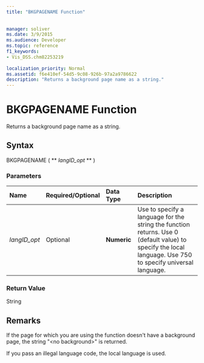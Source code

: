 ```yaml
---
title: "BKGPAGENAME Function"
 
 
manager: soliver
ms.date: 3/9/2015
ms.audience: Developer
ms.topic: reference
f1_keywords:
- Vis_DSS.chm82253219
 
localization_priority: Normal
ms.assetid: f6e410ef-54d5-9c08-926b-97a2a9786622
description: "Returns a background page name as a string."
---
```


# BKGPAGENAME Function

Returns a background page name as a string.
  
## Syntax

BKGPAGENAME ( ** *langID_opt* ** ) 
  
### Parameters

|**Name**|**Required/Optional**|**Data Type**|**Description**|
|:-----|:-----|:-----|:-----|
| _langID_opt_ <br/> |Optional  <br/> |**Numeric** <br/> |Use to specify a language for the string the function returns. Use 0 (default value) to specify the local language. Use 750 to specify universal language.  <br/> |
   
### Return Value

String
  
## Remarks

If the page for which you are using the function doesn't have a background page, the string "\<no background\>" is returned. 
  
If you pass an illegal language code, the local language is used. 
  

